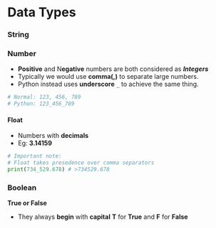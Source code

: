 # Data Types

### String

### Number

* **Positive** and N**egative** numbers are both considered as _**Integers**_
* Typically we would use **comma\(,\)** to separate large numbers. 
* Python instead uses **underscore** `_` to achieve the same thing.

```python
# Normal: 123, 456, 789
# Python: 123_456_789
```

#### Float

* Numbers with **decimals**
* Eg: **3.14159**

```python
# Important note:
# Float takes presedence over comma separators
print(734_529.678) # >734529.678 
```

### **Boolean**

**True or False**

* They always **begin** with **capital** **T** for **True** and **F** for **False**

